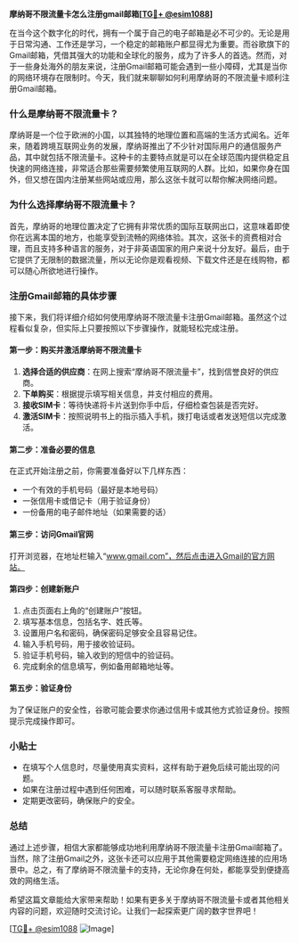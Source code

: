 **摩纳哥不限流量卡怎么注册gmail邮箱[[TG💪+ @esim1088](https://t.me/s/esim1088)]**

在当今这个数字化的时代，拥有一个属于自己的电子邮箱是必不可少的。无论是用于日常沟通、工作还是学习，一个稳定的邮箱账户都显得尤为重要。而谷歌旗下的Gmail邮箱，凭借其强大的功能和全球化的服务，成为了许多人的首选。然而，对于一些身处海外的朋友来说，注册Gmail邮箱可能会遇到一些小障碍，尤其是当你的网络环境存在限制时。今天，我们就来聊聊如何利用摩纳哥的不限流量卡顺利注册Gmail邮箱。

### 什么是摩纳哥不限流量卡？

摩纳哥是一个位于欧洲的小国，以其独特的地理位置和高端的生活方式闻名。近年来，随着跨境互联网业务的发展，摩纳哥推出了不少针对国际用户的通信服务产品，其中就包括不限流量卡。这种卡的主要特点就是可以在全球范围内提供稳定且快速的网络连接，非常适合那些需要频繁使用互联网的人群。比如，如果你身在国外，但又想在国内注册某些网站或应用，那么这张卡就可以帮你解决网络问题。

### 为什么选择摩纳哥不限流量卡？

首先，摩纳哥的地理位置决定了它拥有非常优质的国际互联网出口，这意味着即使你在远离本国的地方，也能享受到流畅的网络体验。其次，这张卡的资费相对合理，而且支持多种语言的服务，对于非英语国家的用户来说十分友好。最后，由于它提供了无限制的数据流量，所以无论你是观看视频、下载文件还是在线购物，都可以随心所欲地进行操作。

### 注册Gmail邮箱的具体步骤

接下来，我们将详细介绍如何使用摩纳哥不限流量卡注册Gmail邮箱。虽然这个过程看似复杂，但实际上只要按照以下步骤操作，就能轻松完成注册。

#### 第一步：购买并激活摩纳哥不限流量卡

1. **选择合适的供应商**：在网上搜索“摩纳哥不限流量卡”，找到信誉良好的供应商。
2. **下单购买**：根据提示填写相关信息，并支付相应的费用。
3. **接收SIM卡**：等待快递将卡片送到你手中后，仔细检查包装是否完好。
4. **激活SIM卡**：按照说明书上的指示插入手机，拨打电话或者发送短信以完成激活。

#### 第二步：准备必要的信息

在正式开始注册之前，你需要准备好以下几样东西：
- 一个有效的手机号码（最好是本地号码）
- 一张信用卡或借记卡（用于验证身份）
- 一份备用的电子邮件地址（如果需要的话）

#### 第三步：访问Gmail官网

打开浏览器，在地址栏输入“www.gmail.com”，然后点击进入Gmail的官方网站。

#### 第四步：创建新账户

1. 点击页面右上角的“创建账户”按钮。
2. 填写基本信息，包括名字、姓氏等。
3. 设置用户名和密码，确保密码足够安全且容易记住。
4. 输入手机号码，用于接收验证码。
5. 验证手机号码，输入收到的短信中的验证码。
6. 完成剩余的信息填写，例如备用邮箱地址等。

#### 第五步：验证身份

为了保证账户的安全性，谷歌可能会要求你通过信用卡或其他方式验证身份。按照提示完成操作即可。

### 小贴士

- 在填写个人信息时，尽量使用真实资料，这样有助于避免后续可能出现的问题。
- 如果在注册过程中遇到任何困难，可以随时联系客服寻求帮助。
- 定期更改密码，确保账户的安全。

### 总结

通过上述步骤，相信大家都能够成功地利用摩纳哥不限流量卡注册Gmail邮箱了。当然，除了注册Gmail之外，这张卡还可以应用于其他需要稳定网络连接的应用场景中。总之，有了摩纳哥不限流量卡的支持，无论你身在何处，都能享受到便捷高效的网络生活。

希望这篇文章能给大家带来帮助！如果有更多关于摩纳哥不限流量卡或者其他相关内容的问题，欢迎随时交流讨论。让我们一起探索更广阔的数字世界吧！

[[TG💪+ @esim1088](https://t.me/s/esim1088) ![Image](https://i.postimg.cc/4NQfJmqS/Snipaste-2025-05-13-00-14-12.png)]